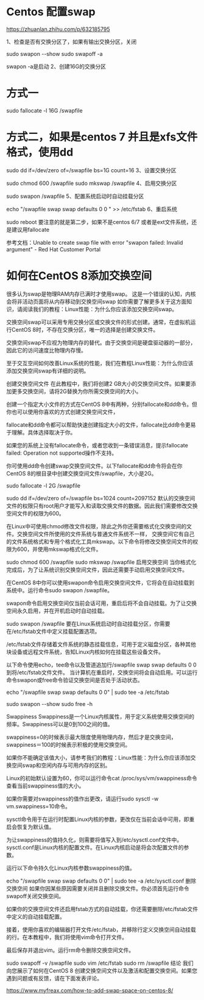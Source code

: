 # Centos 配置swap
https://zhuanlan.zhihu.com/p/632185795

1、检查是否有交换分区了，如果有输出交换分区，关闭

sudo swapon --show
sudo swapoff -a

swapon -a是启动
2、创建16G的交换分区

# 方式一
sudo fallocate -l 16G /swapfile
# 方式二，如果是centos 7 并且是xfs文件格式，使用dd
sudo dd if=/dev/zero of=/swapfile bs=1G count=16
3、设置交换分区

sudo chmod 600 /swapfile
sudo mkswap /swapfile
4、启用交换分区

sudo swapon /swapfile
5、配置系统启动时自动挂载分区

echo "/swapfile   swap    swap    defaults   0   0 " >> /etc/fstab
6、重启系统

sudo reboot
要注意的就是第二步，如果不是centos 6/7 或者是ext文件系统，还是建议用fallocate

参考文档：Unable to create swap file with error "swapon failed: Invalid argument" - Red Hat Customer Portal


# 如何在CentOS 8添加交换空间
很多认为swap是物理RAM内存已满时才使用swap。 这是一个错误的认知，内核会将非活动页面将从内存移动到交换空间swap
如你需要了解更多关于这方面知识，请阅读我们的教程：Linux性能：为什么你应该添加交换空间swap。

交换空间swap可以采用专用交换分区或交换文件的形式创建。通常，在虚拟机运行CentOS 8时，不存在交换分区，唯一的选择是创建交换文件。

交换空间swap不应视为物理内存的替代。由于交换空间是硬盘驱动器的一部分，因此它的访问速度比物理内存慢。

至于交互空间如何改善Linux系统的性能，我们在教程Linux性能：为什么你应该添加交换空间swap有详细的说明。

创建交换空间文件
在此教程中，我们将创建2 GB大小的交换空间文件。如果要添加更多交换空间，请将2G替换为你所需交换空间的大小。

创建一个指定大小文件的方式在CentOS 8中有两种，分别fallocate和dd命令。但你也可以使用你喜欢的方式创建交换空间文件，

fallocate和dd命令都可以帮助快速创建指定大小的文件，fallocate比dd命令更易于理解。具体选择取决于你。

如果您的系统上没有fallocate命令，或者您收到一条错误消息，提示fallocate failed: Operation not supported操作不支持。

你可使用dd命令创建swap交换空间文件。以下fallocate和dd命令将会在你CentOS 8的根目录中创建交换空间文件/swapfile，大小是2G。

sudo fallocate -l 2G /swapfile

sudo dd if=/dev/zero of=/swapfile bs=1024 count=2097152
默认的交换空间文件的权限只有root用户才能写入和读取交换文件的数据。因此我们需要修改交换空间文件的权限为600。

在Linux中可使用chmod修改文件权限，除此之外你还需要格式化交换空间的文件。交换空间文件所使用的文件系统与普通文件系统不一样，
交换空间它有自己的文件系统格式和专用个格式化工具mkswap。以下命令将修改交换空间文件的权限为600，并使用mkswap格式化文件。

sudo chmod 600 /swapfile
sudo mkswap /swapfile
启用交换空间
当你格式化完成后，为了让系统识别交换空间文件，因此还需要手动启用交换空间文件。

在CentOS 8中你可以使用swapon命令启用交换空间文件，它将会在自动挂载到系统中。运行命令sudo swapon /swapfile。

swapon命令启用交换空间仅当前会话可用，重启后将不会自动挂载。为了让交换空间永久启用，并在开机启动时自动挂载。

sudo swapon /swapfile
要在Linux系统启动时自动挂载分区，你需要在/etc/fstab文件中定义挂载配置选项。

/etc/fstab文件存储着文件系统的静态挂载信息，可用于定义磁盘分区，各种其他块设备或远程文件系统，告知Linux内核如何在挂载这些设备文件。

以下命令使用echo，tee命令以及管道追加行/swapfile swap swap defaults 0 0到将/etc/fstab文件文件。
当计算机在重启时，交换空间将会自动启用。可以运行命令swapon或free命令验证交换空间是否处于活动状态。

echo "/swapfile swap swap defaults 0 0" | sudo tee -a /etc/fstab

sudo swapon --show
sudo free -h

Swappiness
Swappiness是一个Linux内核属性，用于定义系统使用交换空间的频率。Swappiness可以是0到100之间的值。

swappiness=0的时候表示最大限度使用物理内存，然后才是交换空间，swappiness＝100的时候表示积极的使用交换空间。


如果你不能确定该值大小，请参考我们的教程：Linux性能：为什么你应该添加交换空间swap和空闲内存与可用内存的区别。

Linux的初始默认设置为60，你可以运行命令cat /proc/sys/vm/swappiness命令查看当前swappiness值的大小。

如果你需要对swappiness的值作出更改，请运行sudo sysctl -w vm.swappiness=10命令。

sysctl命令用于在运行时配置Linux内核的参数，更改仅在当前会话中可用，即重启会恢复为默认值。

为让swappiness的值持久化，则需要将值写入到/etc/sysctl.conf文件中。sysctl.conf是Linux内核的配置文件。在Linux内核启动是将会次配置文件的参数。

运行以下命令持久化Linux内核参数swappiness的值。

echo "/swapfile swap swap defaults 0 0" | sudo tee -a /etc/sysctl.conf
删除交换空间
如果你因某些原因需要关闭并且删除交换文件。你必须首先运行命令swapoff关闭交换空间。

如果你的交换空间文件还启用fstab方式的自动挂载，你还需要删除/etc/fstab文件中定义的自动挂载配置。

接着，使用你喜欢的编辑器打开文件/etc/fstab，并移除行定义交换空间自动挂载的行。在本教程中，我们将使用vim命令打开文件。

最后保存并退出vim。运行rm命令删除交换空间文件。

sudo swapoff -v /swapfile
sudo vim /etc/fstab
sudo rm /swapfile
结论
我们向您展示了如何在CentOS 8 创建交换空间文件以及激活和配置交换空间。如果您遇到问题或有反馈，请在下面发表评论。

https://www.myfreax.com/how-to-add-swap-space-on-centos-8/


